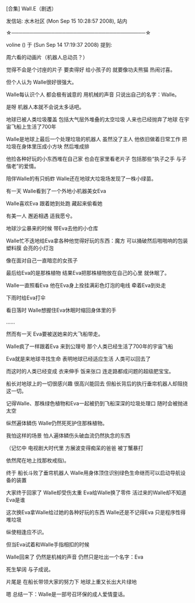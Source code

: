 [合集] Wall.E（剧透）

发信站: 水木社区 (Mon Sep 15 10:28:57 2008), 站内



☆─────────────────────────────────────☆

   voline () 于  (Sun Sep 14 17:19:37 2008)  提到:



周六看的动画片（机器人总动员？）

觉得不会是个讨座的片子 要卖得好 给小孩子的 就要像功夫熊猫 热闹讨喜。

但个人认为 Walle很好很强大。



Walle每认识个人 都会极有诚意的 用机械的声音 只说出自己的名字：Walle。

是呀 机器人本就不会说太多话吧。

地球已被人类垃圾覆盖 包括大气层外堆叠的太空垃圾 人来也已经抛弃了地球 在宇宙飞船上生活了700年

Walle是地球上最后一个处理垃圾的机器人 虽然没了主人 他依旧做着日常工作 把垃圾在身体里压成小方块 然后堆成排

他捡各种好玩的小东西堆在自己家 也会在家里看老片子 包括那些“执子之手 与子偕老”的爱情。

陪伴Walle的有只蚂蚱 Walle还在地球大垃圾场发现了一株小绿苗。

有一天 Walle看到了一个外地小机器美女Eva

Walle喜欢Eva 跟着她到处跑 藏起来偷看她

有美一人 邂逅相遇 适我愿兮。

地球沙尘暴来的时候 带Eva去他的小仓库

Walle忙不迭地给Eva拿各种他觉得好玩的东西：魔方 可以捅破然后啪啪响的包装塑料膜 会亮的小灯泡

像在面对自己一直暗恋的女孩子

最后给Eva的是那株植物 结果Eva把那株植物放在自己的心里 就休眠了。

Walle一直照看Eva 他在Eva身上拴挂满彩色灯泡的电线 牵着Eva到处走

下雨时给Eva打伞

看日落时 Walle想握住Eva休眠时缩回身体里的手

......

然而有一天 Eva要被送她来的大飞船带走。

Walle疯了一样跟着Eva 来到公理号  那个人类已经生活了700年的宇宙飞船

Eva就是来地球寻找生命 表明地球已经适应生活 人类可以回去了

而这时的人类已经变成 衣来伸手 饭来张口 连走路都成问题的超级肥宝宝。

船长对地球上的一切很感兴趣 很高兴能回去 但船长背后的执行垂帘机器人却阻挠这一切。

记得Walle、那株绿色植物和Eva一起被扔到飞船深深的垃圾处理口 随时会被抛进太空

纵然遍体鳞伤 Walle仍然死死护住那株植物。

我怕这样的场景 怕人遍体鳞伤头破血流仍然执念的东西

（记忆中 电视剧大时代里 方展波变得痴呆的爸爸 被丁蟹暴打

依然爬在地上找那枚戒指)。

终于 船长斗败了垂帘机器人 Walle用身体顶住识别绿色生命继而可以启动导航设备的装置

大家终于回家了 Walle却受伤太重 Eva给Walle换了零件 活过来的Walle却不知道Eva是谁

这次换Eva拿Walle给过她的各种好玩的东西 Walle还是不记得Eva 只是程序性得堆垃圾

纵使相逢应不识。

但当Eva试着和Walle手指相扣的时候

Walle回来了 仍然是机械的声音 仍然只是吐出一个名字：Eva

死生挈阔 与子成说。



片尾是 在船长带领大家的努力下 地球上重又长出大片绿地

嗯 总结一下：Walle是一部号召环保的成人爱情童话。

